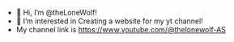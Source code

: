 - 👋 Hi, I’m @theLoneWolf!
- 👀 I’m interested in Creating a website for my yt channel!
- My channel link is https://www.youtube.com/@thelonewolf-AS

<!---
aiden257/aiden257 is a ✨ special ✨ repository because its `README.md` (this file) appears on your GitHub profile.
You can click the Preview link to take a look at your changes.
--->
